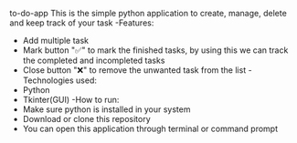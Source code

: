  to-do-app
 This is the simple python application to create, manage, delete and keep track of your task
 -Features:
   - Add multiple task
   - Mark button "✅" to mark the finished tasks, by using this we can track the completed and incompleted tasks
   - Close button "❌" to remove the unwanted task from the list
 -Technologies used:
   - Python
   - Tkinter(GUI)
 -How to run:
   - Make sure python is installed in your system
   - Download or clone this repository
   -  You can open this application through terminal or command prompt    

